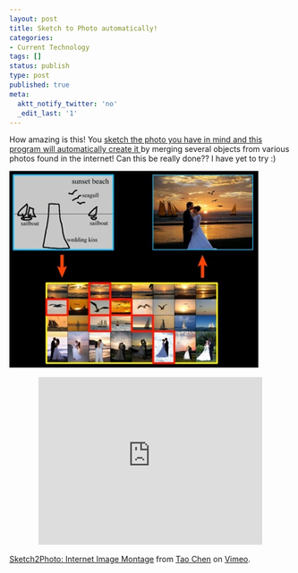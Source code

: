 ```yaml
---
layout: post
title: Sketch to Photo automatically!
categories:
- Current Technology
tags: []
status: publish
type: post
published: true
meta:
  aktt_notify_twitter: 'no'
  _edit_last: '1'
---
```

How amazing is this! You <a href="http://gizmodo.com/5374890/this-is-a-photoshop-and-it-blew-my-mind">sketch the photo you have in mind and this program will automatically create it </a>by merging several objects from various photos found in the internet! Can this be really done?? I have yet to try :)

<img class="aligncenter size-full wp-image-1443" title="Screen shot 2009-10-24 at AM 11.27.23" src="/img/Screen-shot-2009-10-24-at-AM-11.27.231.jpg" alt="Screen shot 2009-10-24 at AM 11.27.23" width="445" height="352" />
<p style="text-align: center;"><object classid="clsid:d27cdb6e-ae6d-11cf-96b8-444553540000" width="400" height="300" codebase="http://download.macromedia.com/pub/shockwave/cabs/flash/swflash.cab#version=6,0,40,0"><param name="allowfullscreen" value="true" /><param name="allowscriptaccess" value="always" /><param name="src" value="http://vimeo.com/moogaloop.swf?clip_id=6496886&amp;server=vimeo.com&amp;show_title=1&amp;show_byline=1&amp;show_portrait=0&amp;color=&amp;fullscreen=1" /><embed type="application/x-shockwave-flash" width="400" height="300" src="http://vimeo.com/moogaloop.swf?clip_id=6496886&amp;server=vimeo.com&amp;show_title=1&amp;show_byline=1&amp;show_portrait=0&amp;color=&amp;fullscreen=1" allowscriptaccess="always" allowfullscreen="true"></embed></object>

<a href="http://vimeo.com/6496886">Sketch2Photo: Internet Image Montage</a> from <a href="http://vimeo.com/user2276797">Tao Chen</a> on <a href="http://vimeo.com">Vimeo</a>.
